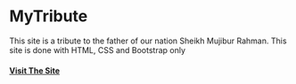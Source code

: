 # MyTribute
<p>This site is a tribute to the father of our nation Sheikh Mujibur Rahman.
  This site is done with HTML, CSS and Bootstrap only</p>
  
  <h4><a href="https://nazmulshuvo03.github.io/MyTribute/" target=_blank>Visit The Site</h4>

